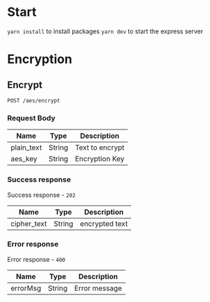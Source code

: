 # Start
`yarn install` to install packages
`yarn dev` to start the express server

# Encryption

## Encrypt

`POST /aes/encrypt`

### Request Body

| Name | Type | Description |
| ---- | ---- | ----------- |
| plain_text | String | Text to encrypt |
| aes_key | String | Encryption Key |

### Success response

Success response - `202`

| Name | Type | Description |
| ---- | ---- | ----------- |
| cipher_text | String | encrypted text |

### Error response

Error response - `400`

| Name | Type | Description |
| ---- | ---- | ----------- |
| errorMsg | String | Error message |


## Decrypt 

`POST /aes/decrypt`

### Request Body

| Name | Type | Description |
| ---- | ---- | ----------- |
| cipher_text | String | Text to decrypt |
| aes_key | String | Encryption Key |

### Success response

Success response - `202`

| Name | Type | Description |
| ---- | ---- | ----------- |
| plain_text | String | decrypted text |
| base64 | String | decrypted text in encoding Base 64 |

### Error response

Error response - `400`

| Name | Type | Description |
| ---- | ---- | ----------- |
| errorMsg | String | Error message |




